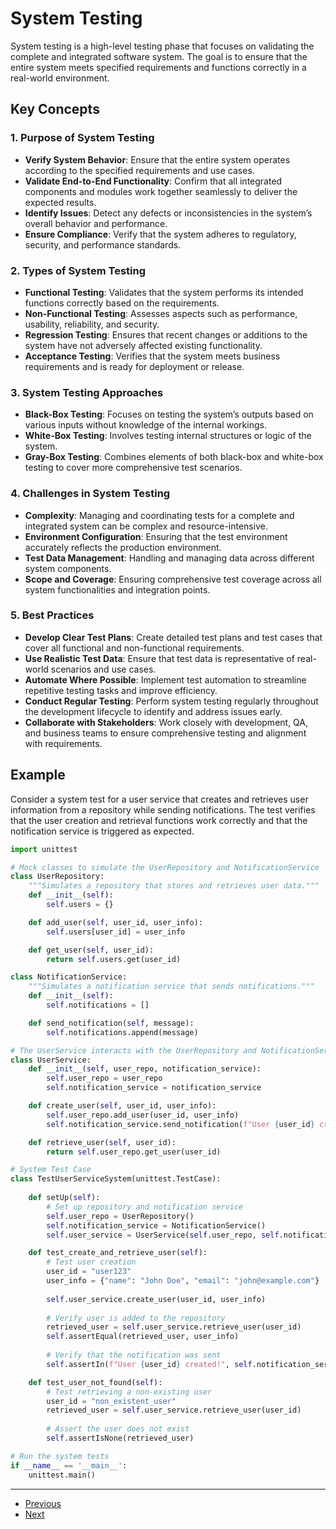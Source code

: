 # System Testing

System testing is a high-level testing phase that focuses on validating the complete and integrated software system. The goal is to ensure that the entire system meets specified requirements and functions correctly in a real-world environment.

## Key Concepts

### 1. **Purpose of System Testing**

- **Verify System Behavior**: Ensure that the entire system operates according to the specified requirements and use cases.
- **Validate End-to-End Functionality**: Confirm that all integrated components and modules work together seamlessly to deliver the expected results.
- **Identify Issues**: Detect any defects or inconsistencies in the system’s overall behavior and performance.
- **Ensure Compliance**: Verify that the system adheres to regulatory, security, and performance standards.

### 2. **Types of System Testing**

- **Functional Testing**: Validates that the system performs its intended functions correctly based on the requirements.
- **Non-Functional Testing**: Assesses aspects such as performance, usability, reliability, and security.
- **Regression Testing**: Ensures that recent changes or additions to the system have not adversely affected existing functionality.
- **Acceptance Testing**: Verifies that the system meets business requirements and is ready for deployment or release.

### 3. **System Testing Approaches**

- **Black-Box Testing**: Focuses on testing the system’s outputs based on various inputs without knowledge of the internal workings.
- **White-Box Testing**: Involves testing internal structures or logic of the system.
- **Gray-Box Testing**: Combines elements of both black-box and white-box testing to cover more comprehensive test scenarios.

### 4. **Challenges in System Testing**

- **Complexity**: Managing and coordinating tests for a complete and integrated system can be complex and resource-intensive.
- **Environment Configuration**: Ensuring that the test environment accurately reflects the production environment.
- **Test Data Management**: Handling and managing data across different system components.
- **Scope and Coverage**: Ensuring comprehensive test coverage across all system functionalities and integration points.

### 5. **Best Practices**

- **Develop Clear Test Plans**: Create detailed test plans and test cases that cover all functional and non-functional requirements.
- **Use Realistic Test Data**: Ensure that test data is representative of real-world scenarios and use cases.
- **Automate Where Possible**: Implement test automation to streamline repetitive testing tasks and improve efficiency.
- **Conduct Regular Testing**: Perform system testing regularly throughout the development lifecycle to identify and address issues early.
- **Collaborate with Stakeholders**: Work closely with development, QA, and business teams to ensure comprehensive testing and alignment with requirements.

## Example

Consider a system test for a user service that creates and retrieves user information from a repository while sending notifications. The test verifies that the user creation and retrieval functions work correctly and that the notification service is triggered as expected.

```python
import unittest

# Mock classes to simulate the UserRepository and NotificationService
class UserRepository:
    """Simulates a repository that stores and retrieves user data."""
    def __init__(self):
        self.users = {}

    def add_user(self, user_id, user_info):
        self.users[user_id] = user_info

    def get_user(self, user_id):
        return self.users.get(user_id)

class NotificationService:
    """Simulates a notification service that sends notifications."""
    def __init__(self):
        self.notifications = []

    def send_notification(self, message):
        self.notifications.append(message)

# The UserService interacts with the UserRepository and NotificationService
class UserService:
    def __init__(self, user_repo, notification_service):
        self.user_repo = user_repo
        self.notification_service = notification_service

    def create_user(self, user_id, user_info):
        self.user_repo.add_user(user_id, user_info)
        self.notification_service.send_notification(f"User {user_id} created!")

    def retrieve_user(self, user_id):
        return self.user_repo.get_user(user_id)

# System Test Case
class TestUserServiceSystem(unittest.TestCase):
    
    def setUp(self):
        # Set up repository and notification service
        self.user_repo = UserRepository()
        self.notification_service = NotificationService()
        self.user_service = UserService(self.user_repo, self.notification_service)

    def test_create_and_retrieve_user(self):
        # Test user creation
        user_id = "user123"
        user_info = {"name": "John Doe", "email": "john@example.com"}
        
        self.user_service.create_user(user_id, user_info)
        
        # Verify user is added to the repository
        retrieved_user = self.user_service.retrieve_user(user_id)
        self.assertEqual(retrieved_user, user_info)
        
        # Verify that the notification was sent
        self.assertIn(f"User {user_id} created!", self.notification_service.notifications)

    def test_user_not_found(self):
        # Test retrieving a non-existing user
        user_id = "non_existent_user"
        retrieved_user = self.user_service.retrieve_user(user_id)
        
        # Assert the user does not exist
        self.assertIsNone(retrieved_user)

# Run the system tests
if __name__ == '__main__':
    unittest.main()
```

---

- [Previous](./4-integration-testing.md)
- [Next](./6.py-test.md)

